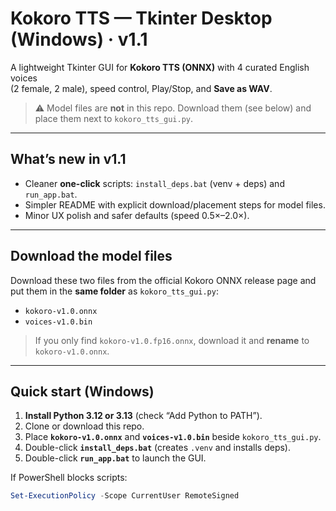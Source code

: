 # Kokoro TTS — Tkinter Desktop (Windows) · v1.1

A lightweight Tkinter GUI for **Kokoro TTS (ONNX)** with 4 curated English voices  
(2 female, 2 male), speed control, Play/Stop, and **Save as WAV**.

> ⚠️ Model files are **not** in this repo. Download them (see below) and place them
> next to `kokoro_tts_gui.py`.

---

## What’s new in v1.1

- Cleaner **one-click** scripts: `install_deps.bat` (venv + deps) and `run_app.bat`.
- Simpler README with explicit download/placement steps for model files.
- Minor UX polish and safer defaults (speed 0.5×–2.0×).

---

## Download the model files

Download these two files from the official Kokoro ONNX release page and put them in
the **same folder** as `kokoro_tts_gui.py`:

- `kokoro-v1.0.onnx`
- `voices-v1.0.bin`

> If you only find `kokoro-v1.0.fp16.onnx`, download it and **rename** to
> `kokoro-v1.0.onnx`.

---

## Quick start (Windows)

1. **Install Python 3.12 or 3.13** (check “Add Python to PATH”).
2. Clone or download this repo.
3. Place **`kokoro-v1.0.onnx`** and **`voices-v1.0.bin`** beside `kokoro_tts_gui.py`.
4. Double-click **`install_deps.bat`** (creates `.venv` and installs deps).
5. Double-click **`run_app.bat`** to launch the GUI.

If PowerShell blocks scripts:
```powershell
Set-ExecutionPolicy -Scope CurrentUser RemoteSigned
